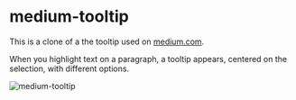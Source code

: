 # medium-tooltip

This is a clone of a the tooltip used on [medium.com](https://www.medium.com).

When you highlight text on a paragraph, a tooltip appears, centered on the selection, with different options.

![medium-tooltip](https://user-images.githubusercontent.com/77067634/153391812-d4c1d862-6813-405b-8589-332ac88099b0.gif)
